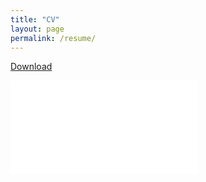 ```yaml
---
title: "CV"
layout: page
permalink: /resume/
---
```

[Download](/assets/MSR-CV-sept5-2020.pdf)


<div class="pdf-embed-container">
  <div class="footer-col">
      <iframe src="{{ "/assets/MSR-CV-sept5-2020.pdf#view=FitH" | relative_url }}" frameborder="0" allowfullscreen=""></iframe>
  </div>
<div class="footer-col" markdown="1" >


